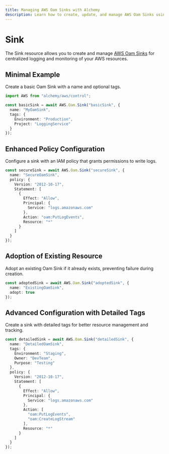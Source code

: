 ```yaml
---
title: Managing AWS Oam Sinks with Alchemy
description: Learn how to create, update, and manage AWS Oam Sinks using Alchemy Cloud Control.
---
```


# Sink

The Sink resource allows you to create and manage [AWS Oam Sinks](https://docs.aws.amazon.com/oam/latest/userguide/) for centralized logging and monitoring of your AWS resources.

## Minimal Example

Create a basic Oam Sink with a name and optional tags.

```ts
import AWS from "alchemy/aws/control";

const basicSink = await AWS.Oam.Sink("basicSink", {
  name: "MyOamSink",
  tags: {
    Environment: "Production",
    Project: "LoggingService"
  }
});
```

## Enhanced Policy Configuration

Configure a sink with an IAM policy that grants permissions to write logs.

```ts
const secureSink = await AWS.Oam.Sink("secureSink", {
  name: "SecureOamSink",
  policy: {
    Version: "2012-10-17",
    Statement: [
      {
        Effect: "Allow",
        Principal: {
          Service: "logs.amazonaws.com"
        },
        Action: "oam:PutLogEvents",
        Resource: "*"
      }
    ]
  }
});
```

## Adoption of Existing Resource

Adopt an existing Oam Sink if it already exists, preventing failure during creation.

```ts
const adoptedSink = await AWS.Oam.Sink("adoptedSink", {
  name: "ExistingOamSink",
  adopt: true
});
```

## Advanced Configuration with Detailed Tags

Create a sink with detailed tags for better resource management and tracking.

```ts
const detailedSink = await AWS.Oam.Sink("detailedSink", {
  name: "DetailedOamSink",
  tags: {
    Environment: "Staging",
    Owner: "DevTeam",
    Purpose: "Testing"
  },
  policy: {
    Version: "2012-10-17",
    Statement: [
      {
        Effect: "Allow",
        Principal: {
          Service: "logs.amazonaws.com"
        },
        Action: [
          "oam:PutLogEvents",
          "oam:CreateLogStream"
        ],
        Resource: "*"
      }
    ]
  }
});
```